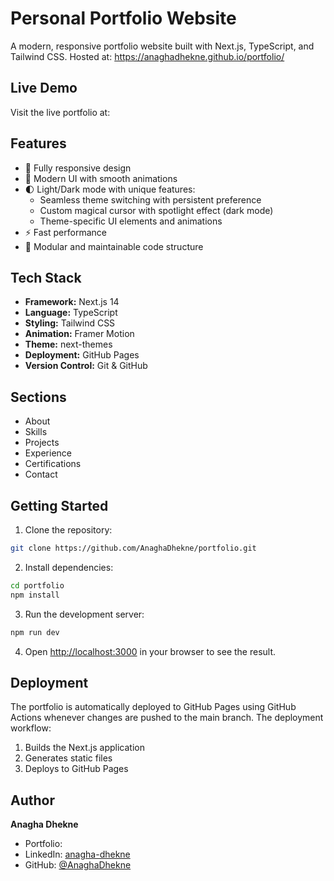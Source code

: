 # Personal Portfolio Website

A modern, responsive portfolio website built with Next.js, TypeScript, and Tailwind CSS.
Hosted at: https://anaghadhekne.github.io/portfolio/

## Live Demo

Visit the live portfolio at:

## Features

- 📱 Fully responsive design
- 🎨 Modern UI with smooth animations
- 🌓 Light/Dark mode with unique features:
  - Seamless theme switching with persistent preference
  - Custom magical cursor with spotlight effect (dark mode)
  - Theme-specific UI elements and animations
- ⚡ Fast performance
- 🧩 Modular and maintainable code structure

## Tech Stack

- **Framework:** Next.js 14
- **Language:** TypeScript
- **Styling:** Tailwind CSS
- **Animation:** Framer Motion
- **Theme:** next-themes
- **Deployment:** GitHub Pages
- **Version Control:** Git & GitHub

## Sections

- About
- Skills
- Projects
- Experience
- Certifications
- Contact

## Getting Started

1. Clone the repository:
```bash
git clone https://github.com/AnaghaDhekne/portfolio.git
```

2. Install dependencies:
```bash
cd portfolio
npm install
```

3. Run the development server:
```bash
npm run dev
```

4. Open [http://localhost:3000](http://localhost:3000) in your browser to see the result.

## Deployment

The portfolio is automatically deployed to GitHub Pages using GitHub Actions whenever changes are pushed to the main branch. The deployment workflow:

1. Builds the Next.js application
2. Generates static files
3. Deploys to GitHub Pages

## Author

**Anagha Dhekne**
- Portfolio: 
- LinkedIn: [anagha-dhekne](https://www.linkedin.com/in/anagha-dhekne/)
- GitHub: [@AnaghaDhekne](https://github.com/AnaghaDhekne)
